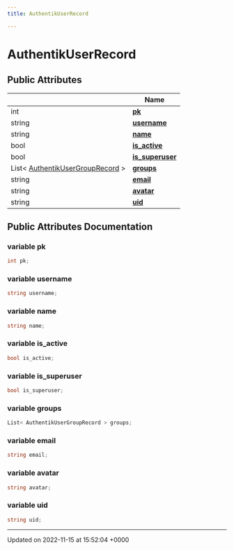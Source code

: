 ```yaml
---
title: AuthentikUserRecord

---
```


# AuthentikUserRecord





## Public Attributes

|                | Name           |
| -------------- | -------------- |
| int | **[pk](/SignallingSystem-doc/vb/Classes/classAuthentikUserRecord/#variable-pk)**  |
| string | **[username](/SignallingSystem-doc/vb/Classes/classAuthentikUserRecord/#variable-username)**  |
| string | **[name](/SignallingSystem-doc/vb/Classes/classAuthentikUserRecord/#variable-name)**  |
| bool | **[is_active](/SignallingSystem-doc/vb/Classes/classAuthentikUserRecord/#variable-is-active)**  |
| bool | **[is_superuser](/SignallingSystem-doc/vb/Classes/classAuthentikUserRecord/#variable-is-superuser)**  |
| List< [AuthentikUserGroupRecord](/SignallingSystem-doc/vb/Classes/classAuthentikUserGroupRecord/) > | **[groups](/SignallingSystem-doc/vb/Classes/classAuthentikUserRecord/#variable-groups)**  |
| string | **[email](/SignallingSystem-doc/vb/Classes/classAuthentikUserRecord/#variable-email)**  |
| string | **[avatar](/SignallingSystem-doc/vb/Classes/classAuthentikUserRecord/#variable-avatar)**  |
| string | **[uid](/SignallingSystem-doc/vb/Classes/classAuthentikUserRecord/#variable-uid)**  |

## Public Attributes Documentation

### variable pk

```csharp
int pk;
```


### variable username

```csharp
string username;
```


### variable name

```csharp
string name;
```


### variable is_active

```csharp
bool is_active;
```


### variable is_superuser

```csharp
bool is_superuser;
```


### variable groups

```csharp
List< AuthentikUserGroupRecord > groups;
```


### variable email

```csharp
string email;
```


### variable avatar

```csharp
string avatar;
```


### variable uid

```csharp
string uid;
```


-------------------------------

Updated on 2022-11-15 at 15:52:04 +0000